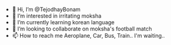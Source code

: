 - 👋 Hi, I’m @TejodhayBonam
- 👀 I’m interested in irritating moksha
- 🌱 I’m currently learning korean language
- 💞️ I’m looking to collaborate on moksha's football match
- 📫 How to reach me Aeroplane, Car, Bus, Train..
          I'm waiting..

<!---
TejodhayBonam/TejodhayBonam is a ✨ special ✨ repository because its `README.md` (this file) appears on your GitHub profile.
You can click the Preview link to take a look at your changes.
--->
